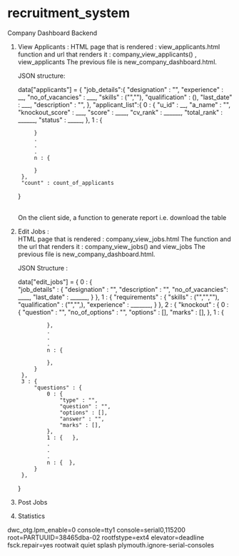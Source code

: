 # recruitment_system

Company Dashboard Backend

1. View Applicants : 
    HTML page that is rendered : view_applicants.html
    function and url that renders it : company_view_applicants() , view_applicants
    The previous file is new_company_dashboard.html.<br>
    
    JSON structure: <br>


    data["applicants"] = {
        "job_details":{
            "designation" : "",
            "experience" : __,
            "no_of_vacancies" : ___,
            "skills" : ("",""),
            "qualification" : (),
            "last_date" : ___,
            "description" : "",
        },
        "applicant_list":{
            0 : {
                "u_id" : __,
                "a_name" : "",
                "knockout_score" : ___,
                "score" : ____,
                "cv_rank" : ______,
                "total_rank" : ______,
                "status" : _____,
            },
            1 : {

            }
            .
            .
            .
            n : {

            }
        },
        "count" : count_of_applicants
    }

    <br>
    On the client side, a function to generate report i.e. download the table<br>

2. Edit Jobs : <br>
    HTML page that is rendered : company_view_jobs.html
    The function and the url that renders it : company_view_jobs() and view_jobs
    The previous file is new_company_dashboard.html.<br>

    JSON Structure :<br>


    data["edit_jobs"] = {
        0 : {   
            "job_details" : {
                "designation" : "",
                "description" : "",
                "no_of_vacancies": ____,
                "last_date" : ______,
            }
        },
        1 : {
            "requirements" : {
                "skills" : ("","",""),
                "qualification" : ("","",),
                "experience" : _______,
            }
        },
        2 : {
            "knockout" : {
                0 : {
                    "question" : "",
                    "no_of_options" : "",
                    "options" : [],
                    "marks" : [],
                },
                1 : {

                },
                .
                .
                .
                n : {

                },
            }
        },
        3 : {
            "questions" : {
                0 : {
                    "type" : "",
                    "question" : "",
                    "options" : [],
                    "answer" : "",
                    "marks" : [],
                },
                1 : {   },
                .
                .
                .
                n : {  },
            }
        },
    }

    

3. Post Jobs
4. Statistics



dwc_otg.lpm_enable=0 console=tty1 console=serial0,115200 root=PARTUUID=38465dba-02 rootfstype=ext4 elevator=deadline fsck.repair=yes rootwait quiet splash plymouth.ignore-serial-consoles
